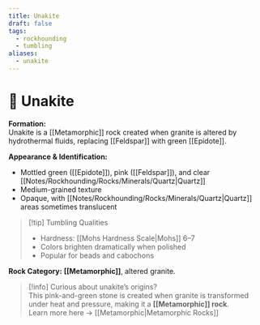 ```yaml
---
title: Unakite
draft: false
tags:
  - rockhounding
  - tumbling
aliases:
  - unakite
---
```

# 💚 Unakite

**Formation:**  
Unakite is a [[Metamorphic]] rock created when granite is altered by hydrothermal fluids, replacing [[Feldspar]] with green [[Epidote]].  

**Appearance & Identification:**  
- Mottled green ([[Epidote]]), pink ([[Feldspar]]), and clear [[Notes/Rockhounding/Rocks/Minerals/Quartz|Quartz]]  
- Medium-grained texture  
- Opaque, with [[Notes/Rockhounding/Rocks/Minerals/Quartz|Quartz]] areas sometimes translucent  

> [!tip] Tumbling Qualities  
> - Hardness: [[Mohs Hardness Scale|Mohs]] 6–7  
> - Colors brighten dramatically when polished  
> - Popular for beads and cabochons  

**Rock Category:** **[[Metamorphic]]**, altered granite.

> [!info] Curious about unakite’s origins?  
> This pink-and-green stone is created when granite is transformed under heat and pressure, making it a **[[Metamorphic]] rock**.  
> Learn more here → [[Metamorphic|Metamorphic Rocks]]
